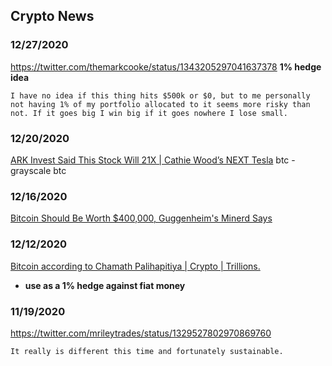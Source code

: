 ## Crypto News


### 12/27/2020
https://twitter.com/themarkcooke/status/1343205297041637378
**1% hedge idea**
```
I have no idea if this thing hits $500k or $0, but to me personally not having 1% of my portfolio allocated to it seems more risky than not. If it goes big I win big if it goes nowhere I lose small.
```

### 12/20/2020
[ARK Invest Said This Stock Will 21X | Cathie Wood’s NEXT Tesla](https://www.youtube.com/watch?v=Kv6XDkACP9k)
btc - grayscale btc


### 12/16/2020
[Bitcoin Should Be Worth $400,000, Guggenheim's Minerd Says](https://www.youtube.com/watch?v=e-9VjWJilfM)


### 12/12/2020
[Bitcoin according to Chamath Palihapitiya | Crypto | Trillions.](https://www.youtube.com/watch?v=nvEFsZR0Enc)
- **use as a 1% hedge against fiat money**


### 11/19/2020
https://twitter.com/mrileytrades/status/1329527802970869760
```
It really is different this time and fortunately sustainable.
```
